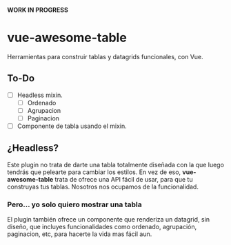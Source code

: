 **WORK IN PROGRESS**

# vue-awesome-table

Herramientas para construir tablas y datagrids funcionales, con Vue.

## To-Do

- [ ] Headless mixin.
  - [ ] Ordenado
  - [ ] Agrupacion
  - [ ] Paginacion
- [ ] Componente de tabla usando el mixin.

## ¿Headless?

Este plugin no trata de darte una tabla totalmente diseñada con la que luego tendrás que pelearte para cambiar los estilos. En vez de eso, **vue-awesome-table** trata de ofrece una API fácil de usar, para que tu construyas tus tablas. Nosotros nos ocupamos de la funcionalidad.

### Pero... yo solo quiero mostrar una tabla

El plugin también ofrece un componente que renderiza un datagrid, sin diseño, que incluyes funcionalidades como ordenado, agrupación, paginacion, etc, para hacerte la vida mas fácil aun.